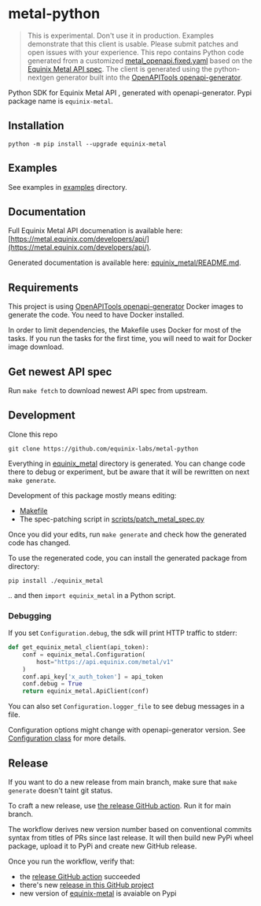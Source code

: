 # metal-python

> This is experimental. Don't use it in production. Examples demonstrate that this client is usable. Please submit patches and open issues with your experience. This repo contains Python code generated from a customized [metal_openapi.fixed.yaml](metal_openapi.fixed.yaml) based on the [Equinix Metal API spec](https://api.equinix.com/metal/v1/api-docs). The client is generated using the python-nextgen generator built into the [OpenAPITools openapi-generator](https://github.com/OpenAPITools/openapi-generator).

Python SDK for Equinix Metal API , generated with openapi-generator. Pypi package name is `equinix-metal`.

## Installation

```
python -m pip install --upgrade equinix-metal
```

## Examples

See examples in [examples](examples) directory.

## Documentation


Full Equinix Metal API documenation is available here: [https://metal.equinix.com/developers/api/](https://metal.equinix.com/developers/api/).

Generated documentation is available here: [equinix_metal/README.md](equinix_metal/README.md).


## Requirements

This project is using [OpenAPITools openapi-generator](https://github.com/OpenAPITools/openapi-generator) Docker images to generate the code. You need to have Docker installed. 

In order to limit dependencies, the Makefile uses Docker for most of the tasks. If you run the tasks for the first time, you will need to wait for Docker image download.

## Get newest API spec

Run `make fetch` to download newest API spec from upstream.


## Development

Clone this repo

```
git clone https://github.com/equinix-labs/metal-python
```

Everything in [equinix_metal](equinix_metal) directory is generated. You can change code there to debug or experiment, but be aware that it will be rewritten on next `make generate`.

Development of this package mostly means editing:
- [Makefile](Makefile)
- The spec-patching script in [scripts/patch_metal_spec.py](scripts/patch_metal_spec.py)


Once you did your edits, run `make generate` and check how the generated code has changed.

To use the regenerated code, you can install the generated package from directory:

```
pip install ./equinix_metal
```

.. and then `import equinix_metal` in a Python script.

### Debugging

If you set `Configuration.debug`, the sdk will print HTTP traffic to stderr:

```python
def get_equinix_metal_client(api_token):
    conf = equinix_metal.Configuration(
        host="https://api.equinix.com/metal/v1"
    )
    conf.api_key['x_auth_token'] = api_token
    conf.debug = True
    return equinix_metal.ApiClient(conf)
```

You can also set `Configuration.logger_file` to see debug messages in a file.

Configuration options might change with openapi-generator version. See [Configuration class](https://github.com/equinix-labs/metal-python/blob/main/equinix_metal/equinix_metal/configuration.py) for more details.

## Release

If you want to do a new release from main branch, make sure that `make generate` doesn't taint git status.

To craft a new release, use [the release GitHub action](https://github.com/equinix-labs/metal-python/actions/workflows/release.yml). Run it for main branch.

The workflow derives new version number based on conventional commits syntax from titles of PRs since last release. It will then build new PyPi wheel package, upload it to PyPi and create new GitHub release.

Once you run the workflow, verify that:
* the [release GitHub action](https://github.com/equinix-labs/metal-python/actions/workflows/release.yml) succeeded
* there's new [release in this GitHub project](https://github.com/equinix-labs/metal-python/releases)
* new version of [equinix-metal](https://pypi.org/project/equinix-metal/#history) is avaiable on Pypi
